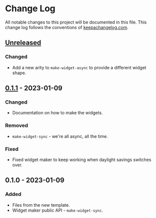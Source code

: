 # Change Log
All notable changes to this project will be documented in this file. This change log follows the conventions of [keepachangelog.com](http://keepachangelog.com/).

## [Unreleased]
### Changed
- Add a new arity to `make-widget-async` to provide a different widget shape.

## [0.1.1] - 2023-01-09
### Changed
- Documentation on how to make the widgets.

### Removed
- `make-widget-sync` - we're all async, all the time.

### Fixed
- Fixed widget maker to keep working when daylight savings switches over.

## 0.1.0 - 2023-01-09
### Added
- Files from the new template.
- Widget maker public API - `make-widget-sync`.

[Unreleased]: https://github.com/replikativ/sherpa/compare/0.1.1...HEAD
[0.1.1]: https://github.com/replikativ/sherpa/compare/0.1.0...0.1.1
